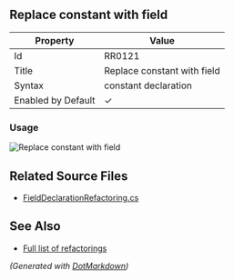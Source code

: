 ## Replace constant with field

| Property           | Value                       |
| ------------------ | --------------------------- |
| Id                 | RR0121                      |
| Title              | Replace constant with field |
| Syntax             | constant declaration        |
| Enabled by Default | &#x2713;                    |

### Usage

![Replace constant with field](../../images/refactorings/ReplaceConstantWithField.png)

## Related Source Files

* [FieldDeclarationRefactoring.cs](../../src/Refactorings/CSharp/Refactorings/FieldDeclarationRefactoring.cs)

## See Also

* [Full list of refactorings](Refactorings.md)

*\(Generated with [DotMarkdown](http://github.com/JosefPihrt/DotMarkdown)\)*